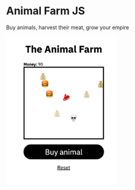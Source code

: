 # Animal Farm JS

Buy animals, harvest their meat, grow your empire

<img src="assets/animal-farm-screenshot.png" width="300">
